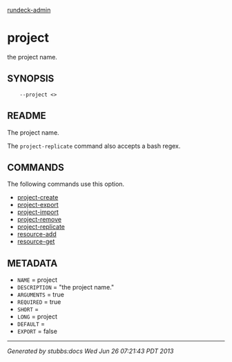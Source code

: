 [rundeck-admin](../../index.html)

# project

the project name.

## SYNOPSIS

        --project <>

## README

The project name.

The `project-replicate` command also accepts a bash regex.

## COMMANDS

The following commands use this option.

* [project-create](../../commands/project-create/index.html)
* [project-export](../../commands/project-export/index.html)
* [project-import](../../commands/project-import/index.html)
* [project-remove](../../commands/project-remove/index.html)
* [project-replicate](../../commands/project-replicate/index.html)
* [resource-add](../../commands/resource-add/index.html)
* [resource-get](../../commands/resource-get/index.html)

## METADATA

* `NAME` = project
* `DESCRIPTION` = "the project name."
* `ARGUMENTS` = true
* `REQUIRED` = true
* `SHORT` = 
* `LONG` = project
* `DEFAULT` = 
* `EXPORT` = false

----

*Generated by stubbs:docs Wed Jun 26 07:21:43 PDT 2013*

